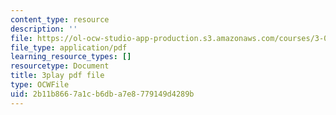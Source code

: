 ```yaml
---
content_type: resource
description: ''
file: https://ol-ocw-studio-app-production.s3.amazonaws.com/courses/3-091sc-introduction-to-solid-state-chemistry-fall-2010/2b11b8667a1cb6dba7e8779149d4289b_kI7D2lkcF8E.pdf
file_type: application/pdf
learning_resource_types: []
resourcetype: Document
title: 3play pdf file
type: OCWFile
uid: 2b11b866-7a1c-b6db-a7e8-779149d4289b
---
```

